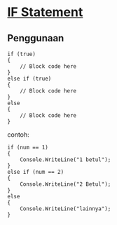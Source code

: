 # <ins>IF Statement</ins>

## Penggunaan
```
if (true)
{
    // Block code here
}
else if (true)
{
    // Block code here
}
else
{
    // Block code here
}
```
contoh:
```
if (num == 1)
{
    Console.WriteLine("1 betul");
}
else if (num == 2)
{
    Console.WriteLine("2 Betul");
}
else
{
    Console.WriteLine("lainnya");
}
```


